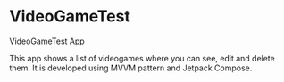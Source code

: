 # VideoGameTest
VideoGameTest App

This app shows a list of videogames where you can see, edit and delete them. It is developed using MVVM pattern and Jetpack Compose.
